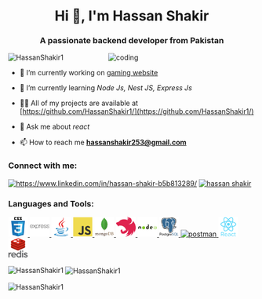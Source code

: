 <h1 align="center">Hi 👋, I'm Hassan Shakir </h1> 
 <h3 align="center">A passionate backend developer from Pakistan</h3> 
  
 <img align="right" alt="coding" width="300" src="https://media4.giphy.com/media/v1.Y2lkPTc5MGI3NjExcTJiOWV0eWE3czhtamYxNm1nNXZicWd2cnh4cTh2b3UzM3Nkc2ltbSZlcD12MV9naWZzX3NlYXJjaCZjdD1n/qgQUggAC3Pfv687qPC/giphy.gif" > 
  
 <p align="left"> <img src="https://komarev.com/ghpvc/?username=HassanShakir1&label=Profile%20views&color=0e75b6&style=flat" alt="HassanShakir1" /> </p> 
  
 - 🔭 I’m currently working on [gaming website](https://github.com/talhayu/reacttesting) 
  
 - 🌱 I’m currently learning *Node Js, Nest JS, Express Js* 
  
 - 👨‍💻 All of my projects are available at [https://github.com/HassanShakir1/](https://github.com/HassanShakir1/) 
  
 - 💬 Ask me about *react* 
  
 - 📫 How to reach me **hassanshakir253@gmail.com** 
  
 <h3 align="left">Connect with me:</h3> 
 <p align="left"> 
 <a href="https://linkedin.com/in/https://www.linkedin.com/in/hassan-shakir-b5b813289/" target="blank"><img align="center" src="https://raw.githubusercontent.com/rahuldkjain/github-profile-readme-generator/master/src/images/icons/Social/linked-in-alt.svg" alt="https://www.linkedin.com/in/hassan-shakir-b5b813289/" height="30" width="40" /></a> 
 <a href="https://fb.com/hassan.shakir.562114" target="blank"><img align="center" src="https://raw.githubusercontent.com/rahuldkjain/github-profile-readme-generator/master/src/images/icons/Social/facebook.svg" alt="hassan shakir" height="30" width="40" /></a> 
 </p> 
  
 <h3 align="left">Languages and Tools:</h3> 
 <p align="left"> <a href="https://www.w3schools.com/css/" target="_blank" rel="noreferrer"> <img src="https://raw.githubusercontent.com/devicons/devicon/master/icons/css3/css3-original-wordmark.svg" alt="css3" width="40" height="40"/> </a> <a href="https://expressjs.com" target="_blank" rel="noreferrer"> <img src="https://raw.githubusercontent.com/devicons/devicon/master/icons/express/express-original-wordmark.svg" alt="express" width="40" height="40"/> </a> <a href="https://www.java.com" target="_blank" rel="noreferrer"> <img src="https://raw.githubusercontent.com/devicons/devicon/master/icons/java/java-original.svg" alt="java" width="40" height="40"/> </a> <a href="https://developer.mozilla.org/en-US/docs/Web/JavaScript" target="_blank" rel="noreferrer"> <img src="https://raw.githubusercontent.com/devicons/devicon/master/icons/javascript/javascript-original.svg" alt="javascript" width="40" height="40"/> </a> <a href="https://www.mongodb.com/" target="_blank" rel="noreferrer"> <img src="https://raw.githubusercontent.com/devicons/devicon/master/icons/mongodb/mongodb-original-wordmark.svg" alt="mongodb" width="40" height="40"/> </a> <a href="https://nestjs.com/" target="_blank" rel="noreferrer"> <img src="https://raw.githubusercontent.com/devicons/devicon/master/icons/nestjs/nestjs-plain.svg" alt="nestjs" width="40" height="40"/> </a> <a href="https://nodejs.org" target="_blank" rel="noreferrer"> <img src="https://raw.githubusercontent.com/devicons/devicon/master/icons/nodejs/nodejs-original-wordmark.svg" alt="nodejs" width="40" height="40"/> </a> <a href="https://www.postgresql.org" target="_blank" rel="noreferrer"> <img src="https://raw.githubusercontent.com/devicons/devicon/master/icons/postgresql/postgresql-original-wordmark.svg" alt="postgresql" width="40" height="40"/> </a> <a href="https://postman.com" target="_blank" rel="noreferrer"> <img src="https://www.vectorlogo.zone/logos/getpostman/getpostman-icon.svg" alt="postman" width="40" height="40"/> </a> <a href="https://reactjs.org/" target="_blank" rel="noreferrer"> <img src="https://raw.githubusercontent.com/devicons/devicon/master/icons/react/react-original-wordmark.svg" alt="react" width="40" height="40"/> </a> <a href="https://redis.io" target="_blank" rel="noreferrer"> <img src="https://raw.githubusercontent.com/devicons/devicon/master/icons/redis/redis-original-wordmark.svg" alt="redis" width="40" height="40"/> </a> </p> 
  
 <p><img align="left" src="https://github-readme-stats.vercel.app/api/top-langs?username=HassanShakir1&show_icons=true&locale=en&layout=compact" alt="HassanShakir1" /></p> 
  
 <p>&nbsp;<img align="center" src="https://github-readme-stats.vercel.app/api?username=HassanShakir1&show_icons=true&locale=en" alt="HassanShakir1" /></p> 
  
 <p><img align="center" src="https://github-readme-streak-stats.herokuapp.com/?user=HassanShakir1&" alt="HassanShakir1" /></p>
